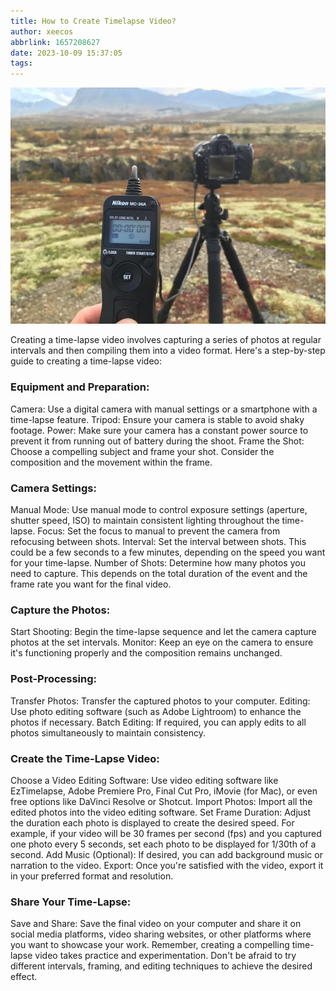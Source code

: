 ```yaml
---
title: How to Create Timelapse Video?
author: xeecos
abbrlink: 1657208627
date: 2023-10-09 15:37:05
tags:
---
```

![remote-timer](/assets/remote-timer-nikon.jpg)

Creating a time-lapse video involves capturing a series of photos at regular intervals and then compiling them into a video format. Here's a step-by-step guide to creating a time-lapse video:

### Equipment and Preparation:
Camera: Use a digital camera with manual settings or a smartphone with a time-lapse feature.
Tripod: Ensure your camera is stable to avoid shaky footage.
Power: Make sure your camera has a constant power source to prevent it from running out of battery during the shoot.
Frame the Shot: Choose a compelling subject and frame your shot. Consider the composition and the movement within the frame.
### Camera Settings:
Manual Mode: Use manual mode to control exposure settings (aperture, shutter speed, ISO) to maintain consistent lighting throughout the time-lapse.
Focus: Set the focus to manual to prevent the camera from refocusing between shots.
Interval: Set the interval between shots. This could be a few seconds to a few minutes, depending on the speed you want for your time-lapse.
Number of Shots: Determine how many photos you need to capture. This depends on the total duration of the event and the frame rate you want for the final video.
### Capture the Photos:
Start Shooting: Begin the time-lapse sequence and let the camera capture photos at the set intervals.
Monitor: Keep an eye on the camera to ensure it's functioning properly and the composition remains unchanged.
### Post-Processing:
Transfer Photos: Transfer the captured photos to your computer.
Editing: Use photo editing software (such as Adobe Lightroom) to enhance the photos if necessary.
Batch Editing: If required, you can apply edits to all photos simultaneously to maintain consistency.
### Create the Time-Lapse Video:
Choose a Video Editing Software: Use video editing software like EzTimelapse, Adobe Premiere Pro, Final Cut Pro, iMovie (for Mac), or even free options like DaVinci Resolve or Shotcut.
Import Photos: Import all the edited photos into the video editing software.
Set Frame Duration: Adjust the duration each photo is displayed to create the desired speed. For example, if your video will be 30 frames per second (fps) and you captured one photo every 5 seconds, set each photo to be displayed for 1/30th of a second.
Add Music (Optional): If desired, you can add background music or narration to the video.
Export: Once you're satisfied with the video, export it in your preferred format and resolution.
### Share Your Time-Lapse:
Save and Share: Save the final video on your computer and share it on social media platforms, video sharing websites, or other platforms where you want to showcase your work.
Remember, creating a compelling time-lapse video takes practice and experimentation. Don't be afraid to try different intervals, framing, and editing techniques to achieve the desired effect.
